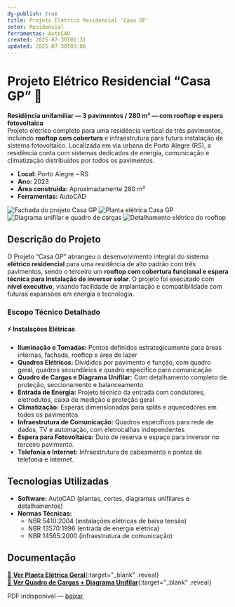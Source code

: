 ```yaml
---
dg-publish: true
title: Projeto Elétrico Residencial 'Casa GP'
setor: Residencial
ferramentas: AutoCAD
created: 2025-07-30T01:31
updated: 2025-07-30T03:06
---
```


# Projeto Elétrico Residencial “Casa GP” 🏡

**Residência unifamiliar — 3 pavimentos / 280 m² — com rooftop e espera fotovoltaica**  
Projeto elétrico completo para uma residência vertical de três pavimentos, incluindo **rooftop com cobertura** e infraestrutura para futura instalação de sistema fotovoltaico. Localizada em via urbana de Porto Alegre (RS), a residência conta com sistemas dedicados de energia, comunicação e climatização distribuídos por todos os pavimentos.

- **Local:** Porto Alegre – RS  
- **Ano:** 2023  
- **Área construída:** Aproximadamente 280 m²  
- **Ferramentas:** AutoCAD   

<div class="project-gallery reveal">
  <img src="/assets/imagens/capa_thumb.jpg_gp.jpg" alt="Fachada do projeto Casa GP" class="gallery-thumb" loading="lazy">
  <img src="/assets/imagens/planta_eletrica_thumb.jpg_gp.jpg" alt="Planta elétrica Casa GP" class="gallery-thumb" loading="lazy">
  <img src="/assets/imagens/unifilar_thumb.jpg_gp.jpg" alt="Diagrama unifilar e quadro de cargas" class="gallery-thumb" loading="lazy">
  <img src="/assets/imagens/rooftop_thumb.jpg_gp.jpg" alt="Detalhamento elétrico do rooftop" class="gallery-thumb" loading="lazy">
</div>

## Descrição do Projeto

O Projeto “Casa GP” abrangeu o desenvolvimento integral do sistema **elétrico residencial** para uma residência de alto padrão com três pavimentos, sendo o terceiro um **rooftop com cobertura funcional e espera técnica para instalação de inversor solar**. O projeto foi executado com **nível executivo**, visando facilidade de implantação e compatibilidade com futuras expansões em energia e tecnologia.

### Escopo Técnico Detalhado

#### ⚡ Instalações Elétricas
- **Iluminação e Tomadas:** Pontos definidos estrategicamente para áreas internas, fachada, rooftop e área de lazer
- **Quadros Elétricos:** Divididos por pavimento e função, com quadro geral, quadros secundários e quadro específico para comunicação
- **Quadro de Cargas e Diagrama Unifilar:** Com detalhamento completo de proteção, seccionamento e balanceamento
- **Entrada de Energia:** Projeto técnico da entrada com condutores, eletrodutos, caixa de medição e proteção geral
- **Climatização:** Esperas dimensionadas para splits e aquecedores em todos os pavimentos
- **Infraestrutura de Comunicação:** Quadros específicos para rede de dados, TV e automação, com eletrocalhas independentes
- **Espera para Fotovoltaica:** Duto de reserva e espaço para inversor no terceiro pavimento.
- **Telefonia e Internet:** Infraestrutura de cabeamento e pontos de telefonia e internet.

## Tecnologias Utilizadas

- **Software:** AutoCAD (plantas, cortes, diagramas unifilares e detalhamentos)
- **Normas Técnicas:**  
  - NBR 5410:2004 (instalações elétricas de baixa tensão)  
  - NBR 13570:1996 (entrada de energia elétrica)  
  - NBR 14565:2000 (infraestrutura de comunicação)  



## Documentação

[📄 **Ver Planta Elétrica Geral**](/assets/pdfs/casa-gp_eletrica.pdf_gp.pdf){:target="_blank" .reveal}  
[📄 **Ver Quadro de Cargas + Diagrama Unifilar**](/assets/pdfs/casa-gp_unifilar.pdf_gp.pdf){:target="_blank" .reveal}

<div class="pdf-container reveal">
  <object data="/assets/pdfs/casa-gp_unifilar.pdf#toolbar=0"
          type="application/pdf" width="100%" height="500">
    <p>PDF indisponível — <a href="/assets/pdfs/casa-gp_unifilar.pdf" target="_blank">baixar</a>.</p>
  </object>
</div>
